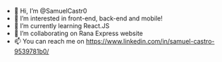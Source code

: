- 👋 Hi, I’m @SamuelCastr0
- 👀 I’m interested in front-end, back-end and mobile!
- 🌱 I’m currently learning React.JS
- 💞️ I’m collaborating on Rana Express website
- 📫 You can reach me on https://www.linkedin.com/in/samuel-castro-9539781b0/

<!---
SamuelCastr0/SamuelCastr0 is a ✨ special ✨ repository because its `README.md` (this file) appears on your GitHub profile.
You can click the Preview link to take a look at your changes.
--->
